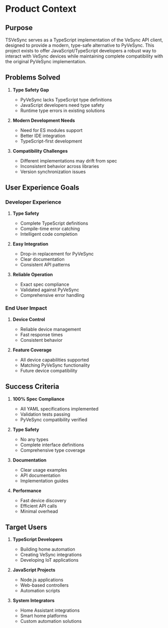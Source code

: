 # Product Context

## Purpose
TSVeSync serves as a TypeScript implementation of the VeSync API client, designed to provide a modern, type-safe alternative to PyVeSync. This project exists to offer JavaScript/TypeScript developers a robust way to interact with VeSync devices while maintaining complete compatibility with the original PyVeSync implementation.

## Problems Solved
1. **Type Safety Gap**
   - PyVeSync lacks TypeScript type definitions
   - JavaScript developers need type safety
   - Runtime type errors in existing solutions

2. **Modern Development Needs**
   - Need for ES modules support
   - Better IDE integration
   - TypeScript-first development

3. **Compatibility Challenges**
   - Different implementations may drift from spec
   - Inconsistent behavior across libraries
   - Version synchronization issues

## User Experience Goals

### Developer Experience
1. **Type Safety**
   - Complete TypeScript definitions
   - Compile-time error catching
   - Intelligent code completion

2. **Easy Integration**
   - Drop-in replacement for PyVeSync
   - Clear documentation
   - Consistent API patterns

3. **Reliable Operation**
   - Exact spec compliance
   - Validated against PyVeSync
   - Comprehensive error handling

### End User Impact
1. **Device Control**
   - Reliable device management
   - Fast response times
   - Consistent behavior

2. **Feature Coverage**
   - All device capabilities supported
   - Matching PyVeSync functionality
   - Future device compatibility

## Success Criteria
1. **100% Spec Compliance**
   - All YAML specifications implemented
   - Validation tests passing
   - PyVeSync compatibility verified

2. **Type Safety**
   - No any types
   - Complete interface definitions
   - Comprehensive type coverage

3. **Documentation**
   - Clear usage examples
   - API documentation
   - Implementation guides

4. **Performance**
   - Fast device discovery
   - Efficient API calls
   - Minimal overhead

## Target Users
1. **TypeScript Developers**
   - Building home automation
   - Creating VeSync integrations
   - Developing IoT applications

2. **JavaScript Projects**
   - Node.js applications
   - Web-based controllers
   - Automation scripts

3. **System Integrators**
   - Home Assistant integrations
   - Smart home platforms
   - Custom automation solutions
